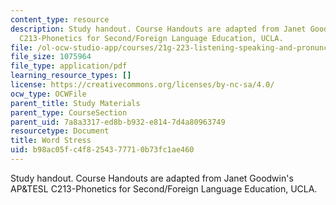 ```yaml
---
content_type: resource
description: Study handout. Course Handouts are adapted from Janet Goodwin's AP&TESL
  C213-Phonetics for Second/Foreign Language Education, UCLA.
file: /ol-ocw-studio-app/courses/21g-223-listening-speaking-and-pronunciation-fall-2004/b98ac05fc4f8254377710b73fc1ae460_MIT21G_223F04_wordstress.pdf
file_size: 1075964
file_type: application/pdf
learning_resource_types: []
license: https://creativecommons.org/licenses/by-nc-sa/4.0/
ocw_type: OCWFile
parent_title: Study Materials
parent_type: CourseSection
parent_uid: 7a8a3317-ed8b-b932-e814-7d4a80963749
resourcetype: Document
title: Word Stress
uid: b98ac05f-c4f8-2543-7771-0b73fc1ae460
---
```

Study handout. Course Handouts are adapted from Janet Goodwin's AP&TESL C213-Phonetics for Second/Foreign Language Education, UCLA.